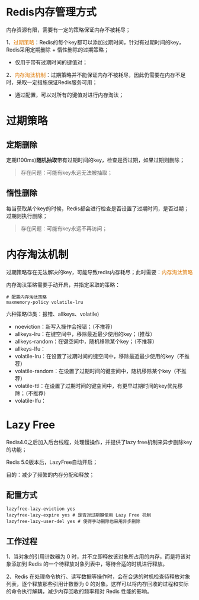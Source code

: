 # Redis内存管理方式

内存资源有限，需要有一定的策略保证内存不被耗尽；


1、<font color="#de7802">过期策略</font>：Redis的每个key都可以添加过期时间，针对有过期时间的key，Redis采用定期删除 + 惰性删除的过期策略；
- 仅用于带有过期时间的键值对；

2、<font color="#de7802">内存淘汰机制</font>：过期策略并不能保证内存不被耗尽，因此仍需要在内存不足时，采取一定措施保证Redis服务可用；
- 通过配置，可以对所有的键值对进行内存淘汰；

# 过期策略

## 定期删除

定期(100ms)**随机抽取**带有过期时间的key，检查是否过期，如果过期则删除；

>存在问题：可能有key永远无法被抽取；

## 惰性删除

每当获取某个key的时候，Redis都会进行检查是否设置了过期时间，是否过期；过期则执行删除；

>存在问题：可能有key永远不再访问；

# 内存淘汰机制

过期策略存在无法解决的key，可能导致redis内存耗尽；此时需要：<font color="#de7802">内存淘汰策略</font>

内存淘汰策略需要手动开启，并指定采取的策略：

```shell
# 配置内存淘汰策略
maxmemory-policy volatile-lru
```


六种策略(3类：报错、allkeys、volatile)
- noeviction：新写入操作会报错；（不推荐）
- allkeys-lru：在键空间中，移除最近最少使用的key；（推荐）
- allkeys-random：在键空间中，随机移除某个key；（不推荐）
- allkeys-lfu：
- volatile-lru：在设置了过期时间的键空间中，移除最近最少使用的key（不推荐）
- volatile-random：在设置了过期时间的键空间中，随机移除某个key（不推荐）
- volatile-ttl：在设置了过期时间的键空间中，有更早过期时间的key优先移除；（不推荐）
- volatile-lfu：
# Lazy Free

Redis4.0之后加入后台线程，处理慢操作，并提供了lazy free机制来异步删除key的功能；

Redis 5.0版本后，LazyFree自动开启；

目的：减少了频繁的内存分配和释放；

## 配置方式

```shell
lazyfree-lazy-eviction yes
lazyfree-lazy-expire yes # 是否对过期键使用 Lazy Free 机制
lazyfree-lazy-user-del yes # 使得手动删除也采用异步删除
```

  
## 工作过程

1、当对象的引用计数器为 0 时，并不立即释放该对象所占用的内存，而是将该对象添加到 Redis 的一个待释放对象列表中，等待合适的时机进行释放。

2、Redis 在处理命令执行、读写数据等操作时，会在合适的时机检查待释放对象列表，逐个释放那些引用计数器为 0 的对象。这样可以将内存回收的过程和实际的命令执行解耦，减少内存回收的频率和对 Redis 性能的影响。